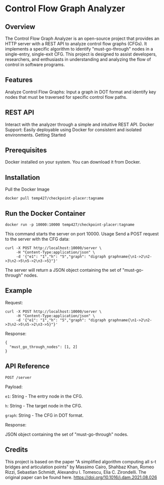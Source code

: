 # Control Flow Graph Analyzer

## Overview

The Control Flow Graph Analyzer is an open-source project that provides an HTTP server with a REST API to analyze control flow graphs (CFGs). It implements a specific algorithm to identify "must-go-through" nodes in a single-entry, single-exit CFG. This project is designed to assist developers, researchers, and enthusiasts in understanding and analyzing the flow of control in software programs.

## Features

Analyze Control Flow Graphs: Input a graph in DOT format and identify key nodes that must be traversed for specific control flow paths.
## REST API
Interact with the analyzer through a simple and intuitive REST API.
Docker Support: Easily deployable using Docker for consistent and isolated environments.
Getting Started

## Prerequisites
Docker installed on your system. You can download it from Docker.
## Installation
Pull the Docker Image
```
docker pull temp427/checkpoint-placer:tagname
```

## Run the Docker Container
```
docker run -p 10000:10000 temp427/checkpoint-placer:tagname
```
This command starts the server on port 10000.
Usage
Send a POST request to the server with the CFG data:
```
curl -X POST http://localhost:10000/server \
     -H "Content-Type:application/json" \
     -d '{"e1": "1","h": "5","graph": "digraph graphname{\n1->2\n2->3\n2->5\n5->2\n3->5}"}'
 ```

The server will return a JSON object containing the set of "must-go-through" nodes.

## Example
Request:
```
curl -X POST http://localhost:10000/server \
     -H "Content-Type:application/json" \
     -d '{"e1": "1","h": "5","graph": "digraph graphname{\n1->2\n2->3\n2->5\n5->2\n3->5}"}'
```
Response:
```
{
  "must_go_through_nodes": [1, 2]
}
```
## API Reference

`POST /server`

Payload:

`e1`: String - The entry node in the CFG.

`h`: String - The target node in the CFG.

`graph`: String - The CFG in DOT format.

Response:

JSON object containing the set of "must-go-through" nodes.

## Credits
This project is based on the paper "A simplified algorithm computing all s-t bridges and articulation points" by Massimo Cairo, Shahbaz Khan, Romeo Rizzi, Sebastian Schmidt, Alexandru I. Tomescu, Elia C. Zirondelli.
The original paper can be found here. https://doi.org/10.1016/j.dam.2021.08.026
